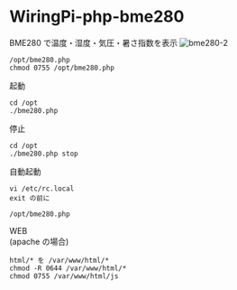 WiringPi-php-bme280
========
BME280 で温度・湿度・気圧・暑さ指数を表示
![bme280-2](https://user-images.githubusercontent.com/76575923/116584436-4da4f200-a952-11eb-8e2c-dab214d42bab.jpg)

```
/opt/bme280.php
chmod 0755 /opt/bme280.php
```

起動
```
cd /opt
./bme280.php
```

停止
```
cd /opt
./bme280.php stop
```

自動起動
```
vi /etc/rc.local
exit の前に

/opt/bme280.php
```
WEB<br/>
(apache の場合)

```
html/* を /var/www/html/*
chmod -R 0644 /var/www/html/*
chmod 0755 /var/www/html/js
```
